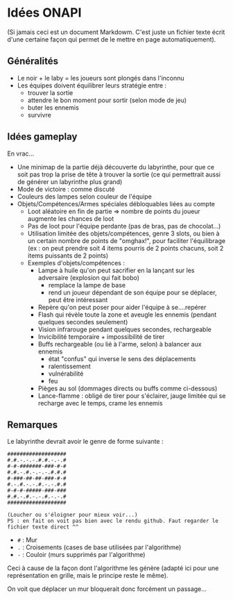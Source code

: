 # Idées ONAPI #

(Si jamais ceci est un document Markdowm. C'est juste un fichier texte écrit d'une certaine façon qui permet de le mettre en page automatiquement).

## Généralités ##

* Le noir + le laby = les joueurs sont plongés dans l'inconnu
* Les équipes doivent équilibrer leurs stratégie entre :
	- trouver la sortie
	- attendre le bon moment pour sortir (selon mode de jeu)
	- buter les ennemis
	- survivre


## Idées gameplay ##

En vrac...

* Une minimap de la partie déjà découverte du labyrinthe, pour que ce soit pas trop la prise de tête à trouver la sortie (ce qui permettrait aussi de générer un labyrinthe plus grand)
* Mode de victoire : comme discuté
* Couleurs des lampes selon couleur de l'équipe
* Objets/Compétences/Armes spéciales débloquables liées au compte
	* Loot aléatoire en fin de partie => nombre de points du joueur augmente les chances de loot
	* Pas de loot pour l'équipe perdante (pas de bras, pas de chocolat...)
	* Utilisation limitée des objets/compétences, genre 3 slots, ou bien à un certain nombre de points de "omghax!", pour faciliter l'équilibrage (ex : on peut prendre soit 4 items pourris de 2 points chacuns, soit 2 items puissants de 2 points)
	* Exemples d'objets/compétences :
		* Lampe à huile qu'on peut sacrifier en la lançant sur les adversaire (explosion qui fait bobo)
			* remplace la lampe de base
			* rend un joueur dépendant de son équipe pour se déplacer, peut être intéressant
		* Repère qu'on peut poser pour aider l'équipe à se....repérer
		* Flash qui révèle toute la zone et aveugle les ennemis (pendant quelques secondes seulement)
		* Vision infrarouge pendant quelques secondes, rechargeable
		* Invicibilité temporaire + impossibilité de tirer
		* Buffs rechargeable (ou lié à l'arme, selon) à balancer aux ennemis
			* état "confus" qui inverse le sens des déplacements
			* ralentissement
			* vulnérabilité
			* feu
		* Pièges au sol (dommages directs ou buffs comme ci-dessous)
		* Lance-flamme : obligé de tirer pour s'éclairer, jauge limitée qui se recharge avec le temps, crame les ennemis

## Remarques ##

Le labyrinthe devrait avoir le genre de forme suivante :

	###################
	#.#.-.-.-.#.#.-.-.#
	#-#-#######-###-#-#
	#.#.-.#.-.-.-.#.#.#
	#-###-##-##-###-#-#
	#.-.#.-.-.#.-.-.#.#
	#-#-#-#####-###-###
	#.#.-.#.-.-.#.-.-.#
	###################

	(Loucher ou s'éloigner pour mieux voir...)
	PS : en fait on voit pas bien avec le rendu github. Faut regarder le fichier texte direct ^^

* `#` : Mur
* `.` : Croisements (cases de base utilisées par l'algorithme)
* `-` : Couloir (murs supprimés par l'algorithme)

Ceci à cause de la façon dont l'algorithme les génère (adapté ici pour une représentation en grille, mais le principe reste le même).

On voit que déplacer un mur bloquerait donc forcément un passage...
